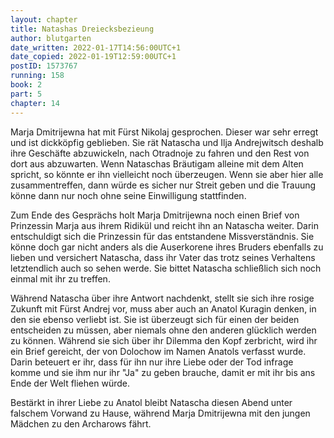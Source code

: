 ```yaml
---
layout: chapter
title: Natashas Dreiecksbezieung
author: blutgarten
date_written: 2022-01-17T14:56:00UTC+1
date_copied: 2022-01-19T12:59:00UTC+1
postID: 1573767
running: 158
book: 2
part: 5
chapter: 14
---
```

Marja Dmitrijewna hat mit Fürst Nikolaj gesprochen. Dieser war sehr erregt und ist dickköpfig geblieben. Sie rät Natascha und Ilja Andrejwitsch deshalb ihre Geschäfte abzuwickeln, nach Otradnoje zu fahren und den Rest von dort aus abzuwarten. Wenn Nataschas Bräutigam alleine mit dem Alten spricht, so könnte er ihn vielleicht noch überzeugen. Wenn sie aber hier alle zusammentreffen, dann würde es sicher nur Streit geben und die Trauung könne dann nur noch ohne seine Einwilligung stattfinden.

Zum Ende des Gesprächs holt Marja Dmitrijewna noch einen Brief von Prinzessin Marja aus ihrem <span  title="(gehäkelte) Handtasche, Handarbeitsbeutel">Ridikül</span> und reicht ihn an Natascha weiter. Darin entschuldigt sich die Prinzessin für das entstandene Missverständnis. Sie könne doch gar nicht anders als die Auserkorene ihres Bruders ebenfalls zu lieben und versichert Natascha, dass ihr Vater das trotz seines Verhaltens letztendlich auch so sehen werde. Sie bittet Natascha schließlich sich noch einmal mit ihr zu treffen.

Während Natascha über ihre Antwort nachdenkt, stellt sie sich ihre rosige Zukunft mit Fürst Andrej vor, muss aber auch an Anatol Kuragin denken, in den sie ebenso verliebt ist. Sie ist überzeugt sich für einen der beiden entscheiden zu müssen, aber niemals ohne den anderen glücklich werden zu können. Während sie sich über ihr Dilemma den Kopf zerbricht, wird ihr ein Brief gereicht, der von Dolochow im Namen Anatols verfasst wurde. Darin beteuert er ihr, dass für ihn nur ihre Liebe oder der Tod infrage komme und sie ihm nur ihr "Ja" zu geben brauche, damit er mit ihr bis ans Ende der Welt fliehen würde.

Bestärkt in ihrer Liebe zu Anatol bleibt Natascha diesen Abend unter falschem Vorwand zu Hause, während Marja Dmitrijewna mit den jungen Mädchen zu den Archarows fährt. 